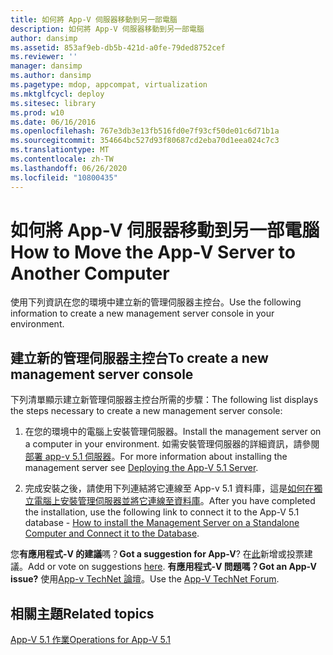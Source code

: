 ```yaml
---
title: 如何將 App-V 伺服器移動到另一部電腦
description: 如何將 App-V 伺服器移動到另一部電腦
author: dansimp
ms.assetid: 853af9eb-db5b-421d-a0fe-79ded8752cef
ms.reviewer: ''
manager: dansimp
ms.author: dansimp
ms.pagetype: mdop, appcompat, virtualization
ms.mktglfcycl: deploy
ms.sitesec: library
ms.prod: w10
ms.date: 06/16/2016
ms.openlocfilehash: 767e3db3e13fb516fd0e7f93cf50de01c6d71b1a
ms.sourcegitcommit: 354664bc527d93f80687cd2eba70d1eea024c7c3
ms.translationtype: MT
ms.contentlocale: zh-TW
ms.lasthandoff: 06/26/2020
ms.locfileid: "10800435"
---
```

# <span data-ttu-id="ee36c-103">如何將 App-V 伺服器移動到另一部電腦</span><span class="sxs-lookup"><span data-stu-id="ee36c-103">How to Move the App-V Server to Another Computer</span></span>


<span data-ttu-id="ee36c-104">使用下列資訊在您的環境中建立新的管理伺服器主控台。</span><span class="sxs-lookup"><span data-stu-id="ee36c-104">Use the following information to create a new management server console in your environment.</span></span>

## <span data-ttu-id="ee36c-105">建立新的管理伺服器主控台</span><span class="sxs-lookup"><span data-stu-id="ee36c-105">To create a new management server console</span></span>


<span data-ttu-id="ee36c-106">下列清單顯示建立新管理伺服器主控台所需的步驟：</span><span class="sxs-lookup"><span data-stu-id="ee36c-106">The following list displays the steps necessary to create a new management server console:</span></span>

1.  <span data-ttu-id="ee36c-107">在您的環境中的電腦上安裝管理伺服器。</span><span class="sxs-lookup"><span data-stu-id="ee36c-107">Install the management server on a computer in your environment.</span></span> <span data-ttu-id="ee36c-108">如需安裝管理伺服器的詳細資訊，請參閱[部署 app-v 5.1 伺服器](deploying-the-app-v-51-server.md)。</span><span class="sxs-lookup"><span data-stu-id="ee36c-108">For more information about installing the management server see [Deploying the App-V 5.1 Server](deploying-the-app-v-51-server.md).</span></span>

2.  <span data-ttu-id="ee36c-109">完成安裝之後，請使用下列連結將它連線至 App-v 5.1 資料庫，這是[如何在獨立電腦上安裝管理伺服器並將它連線至資料庫](how-to-install-the-management-server-on-a-standalone-computer-and-connect-it-to-the-database51.md)。</span><span class="sxs-lookup"><span data-stu-id="ee36c-109">After you have completed the installation, use the following link to connect it to the App-V 5.1 database - [How to install the Management Server on a Standalone Computer and Connect it to the Database](how-to-install-the-management-server-on-a-standalone-computer-and-connect-it-to-the-database51.md).</span></span>

<span data-ttu-id="ee36c-110">您**有應用程式-V 的建議**嗎？</span><span class="sxs-lookup"><span data-stu-id="ee36c-110">**Got a suggestion for App-V**?</span></span> <span data-ttu-id="ee36c-111">在[此](http://appv.uservoice.com/forums/280448-microsoft-application-virtualization)新增或投票建議。</span><span class="sxs-lookup"><span data-stu-id="ee36c-111">Add or vote on suggestions [here](http://appv.uservoice.com/forums/280448-microsoft-application-virtualization).</span></span> **<span data-ttu-id="ee36c-112">有應用程式-V 問題嗎？</span><span class="sxs-lookup"><span data-stu-id="ee36c-112">Got an App-V issue?</span></span>** <span data-ttu-id="ee36c-113">使用[App-v TechNet 論壇](https://social.technet.microsoft.com/Forums/home?forum=mdopappv)。</span><span class="sxs-lookup"><span data-stu-id="ee36c-113">Use the [App-V TechNet Forum](https://social.technet.microsoft.com/Forums/home?forum=mdopappv).</span></span>

## <span data-ttu-id="ee36c-114">相關主題</span><span class="sxs-lookup"><span data-stu-id="ee36c-114">Related topics</span></span>


[<span data-ttu-id="ee36c-115">App-V 5.1 作業</span><span class="sxs-lookup"><span data-stu-id="ee36c-115">Operations for App-V 5.1</span></span>](operations-for-app-v-51.md)

 

 





